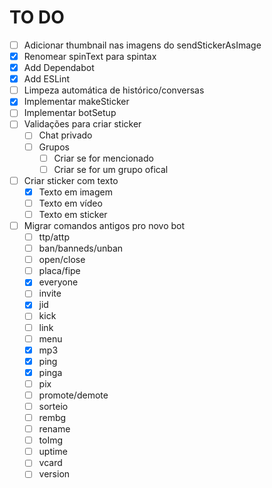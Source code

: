 # TO DO

- [ ] Adicionar thumbnail nas imagens do sendStickerAsImage
- [x] Renomear spinText para spintax
- [x] Add Dependabot
- [x] Add ESLint
- [ ] Limpeza automática de histórico/conversas
- [x] Implementar makeSticker
- [ ] Implementar botSetup
- [ ] Validações para criar sticker
    - [ ] Chat privado
    - [ ] Grupos
        - [ ] Criar se for mencionado
        - [ ] Criar se for um grupo ofical
- [ ] Criar sticker com texto
    - [x] Texto em imagem
    - [ ] Texto em vídeo
    - [ ] Texto em sticker
- [ ] Migrar comandos antigos pro novo bot
    - [ ] ttp/attp
    - [ ] ban/banneds/unban
    - [ ] open/close
    - [ ] placa/fipe
    - [x] everyone
    - [ ] invite
    - [x] jid
    - [ ] kick
    - [ ] link
    - [ ] menu
    - [x] mp3
    - [x] ping
    - [x] pinga
    - [ ] pix
    - [ ] promote/demote
    - [ ] sorteio
    - [ ] rembg
    - [ ] rename
    - [ ] toImg
    - [ ] uptime
    - [ ] vcard
    - [ ] version